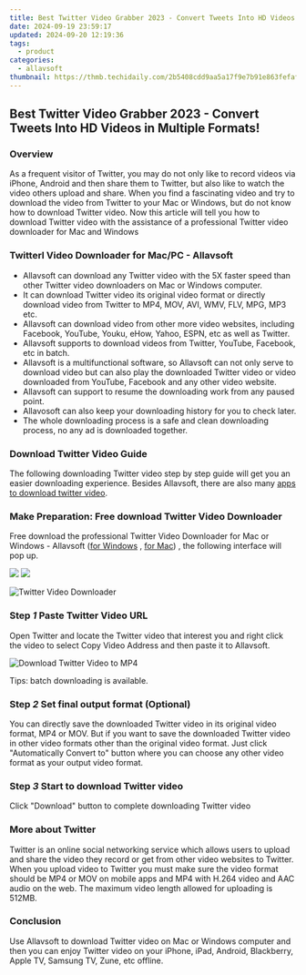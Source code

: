 ```yaml
---
title: Best Twitter Video Grabber 2023 - Convert Tweets Into HD Videos in Multiple Formats!
date: 2024-09-19 23:59:17
updated: 2024-09-20 12:19:36
tags:
  - product
categories:
  - allavsoft
thumbnail: https://thmb.techidaily.com/2b5408cdd9aa5a17f9e7b91e863fefaf73cf6e1aca47c82b58449d867a0d4a44.jpg
---
```


## Best Twitter Video Grabber 2023 - Convert Tweets Into HD Videos in Multiple Formats!

### Overview

As a frequent visitor of Twitter, you may do not only like to record videos via iPhone, Android and then share them to Twitter, but also like to watch the video others upload and share. When you find a fascinating video and try to download the video from Twitter to your Mac or Windows, but do not know how to download Twitter video. Now this article will tell you how to download Twitter video with the assistance of a professional Twitter video downloader for Mac and Windows

### Twitterl Video Downloader for Mac/PC - Allavsoft

* Allavsoft can download any Twitter video with the 5X faster speed than other Twitter video downloaders on Mac or Windows computer.
* It can download Twitter video its original video format or directly download video from Twitter to MP4, MOV, AVI, WMV, FLV, MPG, MP3 etc.
* Allavsoft can download video from other more video websites, including Facebook, YouTube, Youku, eHow, Yahoo, ESPN, etc as well as Twitter.
* Allavsoft supports to download videos from Twitter, YouTube, Facebook, etc in batch.
* Allavsoft is a multifunctional software, so Allavsoft can not only serve to download video but can also play the downloaded Twitter video or video downloaded from YouTube, Facebook and any other video website.
* Allavsoft can support to resume the downloading work from any paused point.
* Allavosoft can also keep your downloading history for you to check later.
* The whole downloading process is a safe and clean downloading process, no any ad is downloaded together.

### Download Twitter Video Guide

The following downloading Twitter video step by step guide will get you an easier downloading experience. Besides Allavsoft, there are also many [apps to download twitter video](https://fixthephoto.com/best-app-to-download-twitter-videos.html). 

### Make Preparation: Free download Twitter Video Downloader

Free download the professional Twitter Video Downloader for Mac or Windows - Allavsoft ([for Windows](https://tools.techidaily.com/allavsoft/products/) , [for Mac](https://tools.techidaily.com/allavsoft/products/)) , the following interface will pop up.

[![](https://www.allavsoft.com/how-to/../images/how-to/free-download-win.jpg)](https://tools.techidaily.com/allavsoft/products/) [![](https://www.allavsoft.com/how-to/../images/how-to/free-download-mac.jpg)](https://tools.techidaily.com/allavsoft/products/)

![Twitter Video Downloader](https://www.allavsoft.com/how-to/../images/allavsoft/screen-shot-600.jpg)

### Step _1_ Paste Twitter Video URL

Open Twitter and locate the Twitter video that interest you and right click the video to select Copy Video Address and then paste it to Allavsoft. 

![Download Twitter Video to MP4](https://www.allavsoft.com/how-to/../images/how-to/download-udemy-videos/download-udemy-courses-videos.jpg)

Tips: batch downloading is available.

### Step _2_ Set final output format (Optional)

You can directly save the downloaded Twitter video in its original video format, MP4 or MOV. But if you want to save the downloaded Twitter video in other video formats other than the original video format. Just click "Automatically Convert to" button where you can choose any other video format as your output video format.

### Step _3_ Start to download Twitter video

Click "Download" button to complete downloading Twitter video

### More about Twitter

Twitter is an online social networking service which allows users to upload and share the video they record or get from other video websites to Twitter. When you upload video to Twitter you must make sure the video format should be MP4 or MOV on mobile apps and MP4 with H.264 video and AAC audio on the web. The maximum video length allowed for uploading is 512MB.

### Conclusion

Use Allavsoft to download Twitter video on Mac or Windows computer and then you can enjoy Twitter video on your iPhone, iPad, Android, Blackberry, Apple TV, Samsung TV, Zune, etc offline.

<ins class="adsbygoogle"
     style="display:block"
     data-ad-format="autorelaxed"
     data-ad-client="ca-pub-7571918770474297"
     data-ad-slot="1223367746"></ins>



<ins class="adsbygoogle"
     style="display:block"
     data-ad-client="ca-pub-7571918770474297"
     data-ad-slot="8358498916"
     data-ad-format="auto"
     data-full-width-responsive="true"></ins>

